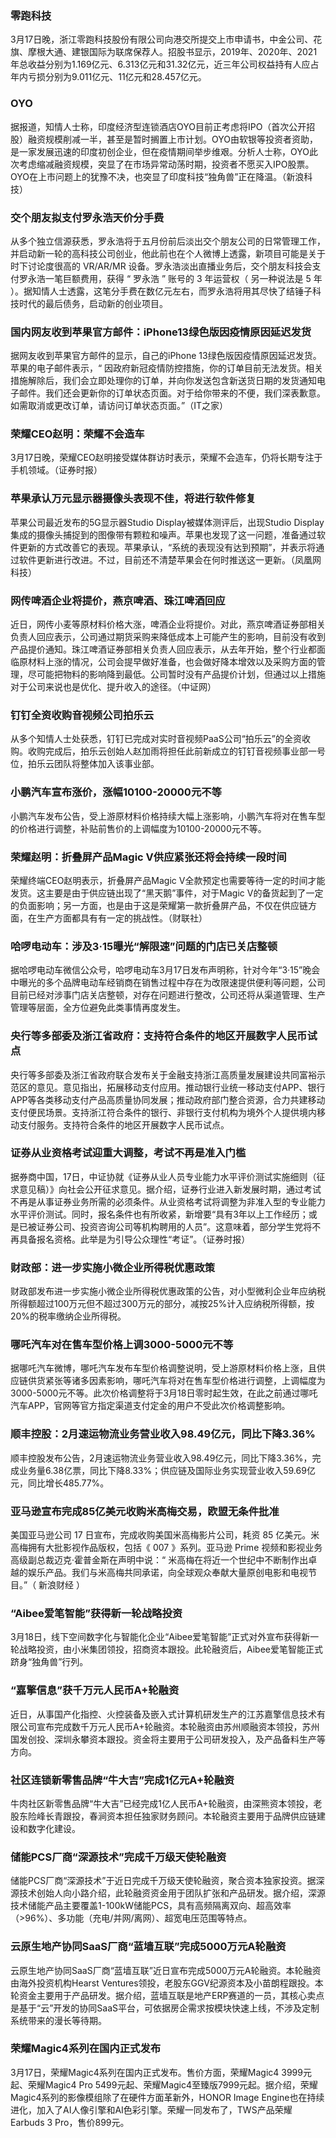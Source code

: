 ### 零跑科技
3月17日晚，浙江零跑科技股份有限公司向港交所提交上市申请书，中金公司、花旗、摩根大通、建银国际为联席保荐人。招股书显示，2019年、2020年、2021年总收益分别为1.169亿元、6.313亿元和31.32亿元，近三年公司权益持有人应占年内亏损分别为9.011亿元、11亿元和28.457亿元。
### OYO
据报道，知情人士称，印度经济型连锁酒店OYO目前正考虑将IPO（首次公开招股）融资规模削减一半，甚至是暂时搁置上市计划。OYO由软银等投资者资助，是一家发展迅速的印度初创企业，但在疫情期间举步维艰。分析人士称，OYO此次考虑缩减融资规模，突显了在市场异常动荡时期，投资者不愿买入IPO股票。OYO在上市问题上的犹豫不决，也突显了印度科技“独角兽”正在降温。（新浪科技）
### 交个朋友拟支付罗永浩天价分手费
从多个独立信源获悉，罗永浩将于五月份前后淡出交个朋友公司的日常管理工作，并启动新一轮的高科技公司创业，他此前也在个人微博上透露，新项目可能是关于时下讨论度很高的 VR/AR/MR 设备。罗永浩淡出直播业务后，交个朋友科技会支付罗永浩一笔巨额费用，获得 “ 罗永浩 ” 账号的 3 年运营权（ 另一种说法是 5 年 ）。据知情人士透露，这笔分手费在数亿元左右，而罗永浩将用其尽快了结锤子科技时代的最后债务，启动新的创业项目。
### 国内网友收到苹果官方邮件：iPhone13绿色版因疫情原因延迟发货
据网友收到苹果官方邮件的显示，自己的iPhone 13绿色版因疫情原因延迟发货。苹果的电子邮件表示，“ 因政府新冠疫情防控措施，你的订单目前无法发货。相关措施解除后，我们会立即处理你的订单，并向你发送包含新送货日期的发货通知电子邮件。我们还会更新你的订单状态页面。对于给你带来的不便，我们深表歉意。如需取消或更改订单，请访问订单状态页面。”（IT之家）
### 荣耀CEO赵明：荣耀不会造车
3月17日晚，荣耀CEO赵明接受媒体群访时表示，荣耀不会造车，仍将长期专注于手机领域。（证券时报）
### 苹果承认万元显示器摄像头表现不佳，将进行软件修复
苹果公司最近发布的5G显示器Studio Display被媒体测评后，出现Studio Display集成的摄像头捕捉到的图像带有颗粒和噪声。苹果也发现了这一问题，准备通过软件更新的方式改善它的表现。苹果承认，“系统的表现没有达到预期”，并表示将通过软件更新进行改进。不过，目前还不清楚苹果会在何时推送这一更新。（凤凰网科技）
### 网传啤酒企业将提价，燕京啤酒、珠江啤酒回应
近日，网传小麦等原材料价格大涨，啤酒企业将提价。对此，燕京啤酒证券部相关负责人回应表示，公司通过期货采购来降低成本上可能产生的影响，目前没有收到产品提价通知。珠江啤酒证券部相关负责人回应表示，从去年开始，整个行业都面临原材料上涨的情况，公司会提早做好准备，也会做好降本增效以及采购方面的管理，尽可能把物料的影响降到最低。公司暂时没有产品提价计划，但通过以上措施对于公司来说也是优化、提升收入的途径。（中证网）
### 钉钉全资收购音视频公司拍乐云
从多个知情人士处获悉，钉钉已完成对实时音视频PaaS公司“拍乐云”的全资收购。收购完成后，拍乐云创始人赵加雨将担任此前新成立的钉钉音视频事业部一号位，拍乐云团队将整体加入该事业部。
### 小鹏汽车宣布涨价，涨幅10100-20000元不等
小鹏汽车发布公告，受上游原材料价格持续大幅上涨影响，小鹏汽车将对在售车型的价格进行调整，补贴前售价的上调幅度为10100-20000元不等。
### 荣耀赵明：折叠屏产品Magic V供应紧张还将会持续一段时间
荣耀终端CEO赵明表示，折叠屏产品Magic V全款预定也需要等待一定的时间才能发货。这主要是由于供应链出现了“黑天鹅”事件，对于Magic V的备货起到了一定的负面影响；另一方面，也是由于这是荣耀第一款折叠屏产品，不仅在供应链方面，在生产方面都具有有一定的挑战性。（财联社）
### 哈啰电动车：涉及3·15曝光“解限速”问题的门店已关店整顿
据哈啰电动车微信公众号，哈啰电动车3月17日发布声明称，针对今年“3·15”晚会中曝光的多个品牌电动车经销商在销售过程中存在为改限速提供便利等问题，公司目前已经对涉事门店关店整顿，对存在问题进行整改，公司还将从渠道管理、生产管理等层面，全方位避免此类事情再度发生。
### 央行等多部委及浙江省政府：支持符合条件的地区开展数字人民币试点
央行等多部委及浙江省政府联合发布关于金融支持浙江高质量发展建设共同富裕示范区的意见。意见指出，拓展移动支付应用。推动银行业统一移动支付APP、银行APP等各类移动支付产品高质量协同发展；推动政府部门整合资源，合力共建移动支付便民场景。支持浙江符合条件的银行、非银行支付机构为境外个人提供境内移动支付服务。支持符合条件的地区开展数字人民币试点。
### 证券从业资格考试迎重大调整，考试不再是准入门槛
据券商中国，17日，中证协就《证券从业人员专业能力水平评价测试实施细则（征求意见稿）》向社会公开征求意见。据介绍，证券行业进入新发展时期，通过考试不再是从事证券业务所需的必须条件。从业资格考试将调整为非准入型的专业能力水平评价测试。同时，报名条件也有所收紧，新增要“具有3年以上工作经历；或是已被证券公司、投资咨询公司等机构聘用的人员”。这意味着，部分学生党将不再具备报名资格。此举是为引导公众理性“考证”。（证券时报）
### 财政部：进一步实施小微企业所得税优惠政策
财政部发布进一步实施小微企业所得税优惠政策的公告，对小型微利企业年应纳税所得额超过100万元但不超过300万元的部分，减按25%计入应纳税所得额，按20%的税率缴纳企业所得税。
### 哪吒汽车对在售车型价格上调3000-5000元不等
据哪吒汽车微博，哪吒汽车发布车型价格调整说明，受上游原材料价格上涨，且供应链供货紧张等诸多因素影响，哪吒汽车将对在售车型价格进行调整，上调幅度为3000-5000元不等。此次价格调整将于3月18日零时起生效，在此之前通过哪吒汽车APP，官网等官方指定渠道支付定金的用户不受此次价格调整影响。
### 顺丰控股：2月速运物流业务营业收入98.49亿元，同比下降3.36%
顺丰控股发布公告，2月速运物流业务营业收入98.49亿元，同比下降3.36%，完成业务量6.38亿票，同比下降8.33%；供应链及国际业务实现营业收入59.69亿元，同比增长485.77%。
### 亚马逊宣布完成85亿美元收购米高梅交易，欧盟无条件批准
美国亚马逊公司 17 日宣布，完成收购美国米高梅影片公司，耗资 85 亿美元。米高梅拥有大批影视作品版权，包括《 007 》系列。亚马逊 Prime 视频和影视业务高级副总裁迈克·霍普金斯在声明中说：“ 米高梅在将近一个世纪中不断制作出卓越的娱乐产品。我们与米高梅共同承诺，向全球观众奉献大量原创电影和电视节目。”（ 新浪财经 ）
### “Aibee爱笔智能”获得新一轮战略投资
3月18日，线下空间数字化与智能化企业“Aibee爱笔智能”正式对外宣布获得新一轮战略投资，由小米集团领投，招商资本跟投。此轮融资后，Aibee爱笔智能正式跻身“独角兽”行列。
### “嘉擎信息”获千万元人民币A+轮融资
近日，从事国产化指控、火控装备及嵌入式计算机研发生产的江苏嘉擎信息技术有限公司宣布完成数千万元人民币A+轮融资。本轮融资由苏州顺融资本领投，苏州国发创投、深圳永攀资本跟投。资金将主要用于公司研发投入，及产品备料生产等方向。
### 社区连锁新零售品牌“牛大吉”完成1亿元A+轮融资
牛肉社区新零售品牌“牛大吉”已经完成1亿人民币A+轮融资，由深熊资本领投，老股东险峰长青跟投，春涧资本担任独家财务顾问。本轮融资主要用于品牌供应链建设和数字化建设。
### 储能PCS厂商“深源技术”完成千万级天使轮融资
储能PCS厂商“深源技术”于近日完成千万级天使轮融资，聚合资本独家投资。据深源技术创始人向小路介绍，此轮融资资金用于团队扩张和产品研发。据介绍，深源技术储能产品主要覆盖1-100kW储能PCS，具有高频隔离双向、超高效率（>96%）、多功能（充电/并网/离网）、超宽电压范围等特点。
### 云原生地产协同SaaS厂商“蓝墙互联”完成5000万元A轮融资
云原生地产协同SaaS厂商“蓝墙互联”近日宣布完成5000万元A轮融资。本轮融资由海外投资机构Hearst Ventures领投，老股东GGV纪源资本及小苗朗程跟投。本轮资金主要用于产品研发。据介绍，蓝墙互联是地产ERP赛道的一员，其核心卖点是基于“云”开发的协同SaaS平台，可依据房企需求按模块快速上线，不涉及定制系统带来的漫长等待期。
### 荣耀Magic4系列在国内正式发布
3月17日，荣耀Magic4系列在国内正式发布。售价方面，荣耀Magic4 3999元起、荣耀Magic4 Pro 5499元起、荣耀Magic4至臻版7999元起。据介绍，荣耀Magic4系列的影像模组除了在硬件方面革新外，HONOR Image Engine也在持续进化，加入了AI人像引擎和AI色彩引擎。荣耀一同发布了，TWS产品荣耀Earbuds 3 Pro，售价899元。

